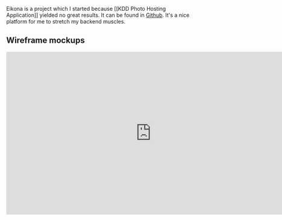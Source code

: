 Eikona is a project which I started because [[KDD Photo Hosting Application]] yielded no great results. It can be found in [Github](https://github.com/alkoclick/eikona). It's a nice platform for me to stretch my backend muscles.

## Wireframe mockups

<iframe width="768" height="432" src="https://miro.com/app/live-embed/uXjVMUqVmc8=/?moveToViewport=5763,-2430,3206,2288&embedId=792282140329" frameborder="0" scrolling="no" allow="fullscreen; clipboard-read; clipboard-write" allowfullscreen></iframe>
